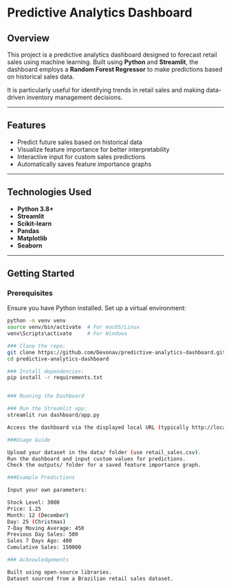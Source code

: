 # Predictive Analytics Dashboard

## Overview
This project is a predictive analytics dashboard designed to forecast retail sales using machine learning. Built using **Python** and **Streamlit**, the dashboard employs a **Random Forest Regressor** to make predictions based on historical sales data.

It is particularly useful for identifying trends in retail sales and making data-driven inventory management decisions.

---

## Features
- Predict future sales based on historical data
- Visualize feature importance for better interpretability
- Interactive input for custom sales predictions
- Automatically saves feature importance graphs

---

## Technologies Used
- **Python 3.8+**
- **Streamlit**
- **Scikit-learn**
- **Pandas**
- **Matplotlib**
- **Seaborn**

---

## Getting Started

### Prerequisites
Ensure you have Python installed. Set up a virtual environment:

```bash
python -m venv venv
source venv/bin/activate  # For macOS/Linux
venv\Scripts\activate     # For Windows

### Clone the repo:
git clone https://github.com/Devonav/predictive-analytics-dashboard.git
cd predictive-analytics-dashboard

### Install dependencies:
pip install -r requirements.txt


### Running the Dashboard

### Run the Streamlit app:
streamlit run dashboard/app.py

Access the dashboard via the displayed local URL (typically http://localhost:8501/)

###Usage Guide

Upload your dataset in the data/ folder (use retail_sales.csv).
Run the dashboard and input custom values for predictions.
Check the outputs/ folder for a saved feature importance graph.

###Example Predictions

Input your own parameters:

Stock Level: 3000
Price: 1.25
Month: 12 (December)
Day: 25 (Christmas)
7-Day Moving Average: 450
Previous Day Sales: 500
Sales 7 Days Ago: 400
Cumulative Sales: 150000

### Acknowledgements

Built using open-source libraries.
Dataset sourced from a Brazilian retail sales dataset.
